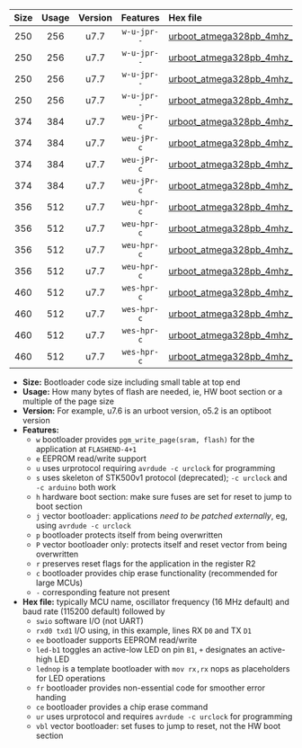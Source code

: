 |Size|Usage|Version|Features|Hex file|
|:-:|:-:|:-:|:-:|:--|
|250|256|u7.7|`w-u-jpr--`|[urboot_atmega328pb_4mhz_115200bps_swio_rxb4_txb3_led+b5_ur_vbl.hex](https://raw.githubusercontent.com/stefanrueger/urboot.hex/main/mcus/atmega328pb/fcpu_4mhz/115200_bps/urboot_atmega328pb_4mhz_115200bps_swio_rxb4_txb3_led+b5_ur_vbl.hex)|
|250|256|u7.7|`w-u-jpr--`|[urboot_atmega328pb_4mhz_115200bps_swio_rxb4_txb3_lednop_ur_vbl.hex](https://raw.githubusercontent.com/stefanrueger/urboot.hex/main/mcus/atmega328pb/fcpu_4mhz/115200_bps/urboot_atmega328pb_4mhz_115200bps_swio_rxb4_txb3_lednop_ur_vbl.hex)|
|250|256|u7.7|`w-u-jpr--`|[urboot_atmega328pb_4mhz_115200bps_swio_rxd0_txd1_led+b5_ur_vbl.hex](https://raw.githubusercontent.com/stefanrueger/urboot.hex/main/mcus/atmega328pb/fcpu_4mhz/115200_bps/urboot_atmega328pb_4mhz_115200bps_swio_rxd0_txd1_led+b5_ur_vbl.hex)|
|250|256|u7.7|`w-u-jpr--`|[urboot_atmega328pb_4mhz_115200bps_swio_rxd0_txd1_lednop_ur_vbl.hex](https://raw.githubusercontent.com/stefanrueger/urboot.hex/main/mcus/atmega328pb/fcpu_4mhz/115200_bps/urboot_atmega328pb_4mhz_115200bps_swio_rxd0_txd1_lednop_ur_vbl.hex)|
|374|384|u7.7|`weu-jPr-c`|[urboot_atmega328pb_4mhz_115200bps_swio_rxb4_txb3_ee_led+b5_fr_ce_ur_vbl.hex](https://raw.githubusercontent.com/stefanrueger/urboot.hex/main/mcus/atmega328pb/fcpu_4mhz/115200_bps/urboot_atmega328pb_4mhz_115200bps_swio_rxb4_txb3_ee_led+b5_fr_ce_ur_vbl.hex)|
|374|384|u7.7|`weu-jPr-c`|[urboot_atmega328pb_4mhz_115200bps_swio_rxb4_txb3_ee_lednop_fr_ce_ur_vbl.hex](https://raw.githubusercontent.com/stefanrueger/urboot.hex/main/mcus/atmega328pb/fcpu_4mhz/115200_bps/urboot_atmega328pb_4mhz_115200bps_swio_rxb4_txb3_ee_lednop_fr_ce_ur_vbl.hex)|
|374|384|u7.7|`weu-jPr-c`|[urboot_atmega328pb_4mhz_115200bps_swio_rxd0_txd1_ee_led+b5_fr_ce_ur_vbl.hex](https://raw.githubusercontent.com/stefanrueger/urboot.hex/main/mcus/atmega328pb/fcpu_4mhz/115200_bps/urboot_atmega328pb_4mhz_115200bps_swio_rxd0_txd1_ee_led+b5_fr_ce_ur_vbl.hex)|
|374|384|u7.7|`weu-jPr-c`|[urboot_atmega328pb_4mhz_115200bps_swio_rxd0_txd1_ee_lednop_fr_ce_ur_vbl.hex](https://raw.githubusercontent.com/stefanrueger/urboot.hex/main/mcus/atmega328pb/fcpu_4mhz/115200_bps/urboot_atmega328pb_4mhz_115200bps_swio_rxd0_txd1_ee_lednop_fr_ce_ur_vbl.hex)|
|356|512|u7.7|`weu-hpr-c`|[urboot_atmega328pb_4mhz_115200bps_swio_rxb4_txb3_ee_led+b5_fr_ce_ur.hex](https://raw.githubusercontent.com/stefanrueger/urboot.hex/main/mcus/atmega328pb/fcpu_4mhz/115200_bps/urboot_atmega328pb_4mhz_115200bps_swio_rxb4_txb3_ee_led+b5_fr_ce_ur.hex)|
|356|512|u7.7|`weu-hpr-c`|[urboot_atmega328pb_4mhz_115200bps_swio_rxb4_txb3_ee_lednop_fr_ce_ur.hex](https://raw.githubusercontent.com/stefanrueger/urboot.hex/main/mcus/atmega328pb/fcpu_4mhz/115200_bps/urboot_atmega328pb_4mhz_115200bps_swio_rxb4_txb3_ee_lednop_fr_ce_ur.hex)|
|356|512|u7.7|`weu-hpr-c`|[urboot_atmega328pb_4mhz_115200bps_swio_rxd0_txd1_ee_led+b5_fr_ce_ur.hex](https://raw.githubusercontent.com/stefanrueger/urboot.hex/main/mcus/atmega328pb/fcpu_4mhz/115200_bps/urboot_atmega328pb_4mhz_115200bps_swio_rxd0_txd1_ee_led+b5_fr_ce_ur.hex)|
|356|512|u7.7|`weu-hpr-c`|[urboot_atmega328pb_4mhz_115200bps_swio_rxd0_txd1_ee_lednop_fr_ce_ur.hex](https://raw.githubusercontent.com/stefanrueger/urboot.hex/main/mcus/atmega328pb/fcpu_4mhz/115200_bps/urboot_atmega328pb_4mhz_115200bps_swio_rxd0_txd1_ee_lednop_fr_ce_ur.hex)|
|460|512|u7.7|`wes-hpr-c`|[urboot_atmega328pb_4mhz_115200bps_swio_rxb4_txb3_ee_led+b5_fr_ce.hex](https://raw.githubusercontent.com/stefanrueger/urboot.hex/main/mcus/atmega328pb/fcpu_4mhz/115200_bps/urboot_atmega328pb_4mhz_115200bps_swio_rxb4_txb3_ee_led+b5_fr_ce.hex)|
|460|512|u7.7|`wes-hpr-c`|[urboot_atmega328pb_4mhz_115200bps_swio_rxb4_txb3_ee_lednop_fr_ce.hex](https://raw.githubusercontent.com/stefanrueger/urboot.hex/main/mcus/atmega328pb/fcpu_4mhz/115200_bps/urboot_atmega328pb_4mhz_115200bps_swio_rxb4_txb3_ee_lednop_fr_ce.hex)|
|460|512|u7.7|`wes-hpr-c`|[urboot_atmega328pb_4mhz_115200bps_swio_rxd0_txd1_ee_led+b5_fr_ce.hex](https://raw.githubusercontent.com/stefanrueger/urboot.hex/main/mcus/atmega328pb/fcpu_4mhz/115200_bps/urboot_atmega328pb_4mhz_115200bps_swio_rxd0_txd1_ee_led+b5_fr_ce.hex)|
|460|512|u7.7|`wes-hpr-c`|[urboot_atmega328pb_4mhz_115200bps_swio_rxd0_txd1_ee_lednop_fr_ce.hex](https://raw.githubusercontent.com/stefanrueger/urboot.hex/main/mcus/atmega328pb/fcpu_4mhz/115200_bps/urboot_atmega328pb_4mhz_115200bps_swio_rxd0_txd1_ee_lednop_fr_ce.hex)|

- **Size:** Bootloader code size including small table at top end
- **Usage:** How many bytes of flash are needed, ie, HW boot section or a multiple of the page size
- **Version:** For example, u7.6 is an urboot version, o5.2 is an optiboot version
- **Features:**
  + `w` bootloader provides `pgm_write_page(sram, flash)` for the application at `FLASHEND-4+1`
  + `e` EEPROM read/write support
  + `u` uses urprotocol requiring `avrdude -c urclock` for programming
  + `s` uses skeleton of STK500v1 protocol (deprecated); `-c urclock` and `-c arduino` both work
  + `h` hardware boot section: make sure fuses are set for reset to jump to boot section
  + `j` vector bootloader: applications *need to be patched externally*, eg, using `avrdude -c urclock`
  + `p` bootloader protects itself from being overwritten
  + `P` vector bootloader only: protects itself and reset vector from being overwritten
  + `r` preserves reset flags for the application in the register R2
  + `c` bootloader provides chip erase functionality (recommended for large MCUs)
  + `-` corresponding feature not present
- **Hex file:** typically MCU name, oscillator frequency (16 MHz default) and baud rate (115200 default) followed by
  + `swio` software I/O (not UART)
  + `rxd0 txd1` I/O using, in this example, lines RX `D0` and TX `D1`
  + `ee` bootloader supports EEPROM read/write
  + `led-b1` toggles an active-low LED on pin `B1`, `+` designates an active-high LED
  + `lednop` is a template bootloader with `mov rx,rx` nops as placeholders for LED operations
  + `fr` bootloader provides non-essential code for smoother error handing
  + `ce` bootloader provides a chip erase command
  + `ur` uses urprotocol and requires `avrdude -c urclock` for programming
  + `vbl` vector bootloader: set fuses to jump to reset, not the HW boot section
